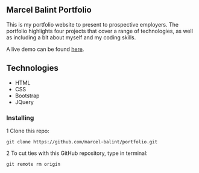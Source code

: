 ## Marcel Balint Portfolio

This is my portfolio website to present to prospective employers. The portfolio highlights four projects that cover a range of technologies, as well as including a bit about myself and my coding skills.

A live demo can be found [here](https://marcel-balint.github.io/portfolio/).

## Technologies

 - HTML
 - CSS
 - Bootstrap
 - JQuery

 ### Installing

 1 Clone this repo:

 `git clone https://github.com/marcel-balint/portfolio.git`

2 To cut ties with this GitHub repository, type in terminal:

`git remote rm origin` 

